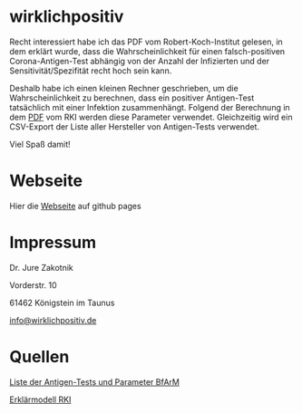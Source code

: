 # wirklichpositiv

Recht interessiert habe ich das PDF vom Robert-Koch-Institut gelesen, in dem erklärt wurde, dass die Wahrscheinlichkeit für einen falsch-positiven Corona-Antigen-Test abhängig von der Anzahl der Infizierten und der Sensitivität/Spezifität recht hoch sein kann.

Deshalb habe ich einen kleinen Rechner geschrieben, um die Wahrscheinlichkeit zu berechnen, dass ein positiver Antigen-Test tatsächlich mit einer Infektion zusammenhängt. Folgend der Berechnung in dem [PDF](https://www.rki.de/DE/Content/InfAZ/N/Neuartiges_Coronavirus/Infografik_Antigentest_PDF.html) vom RKI werden diese Parameter verwendet. Gleichzeitig wird ein CSV-Export der Liste aller Hersteller von Antigen-Tests verwendet.

Viel Spaß damit!

# Webseite

Hier die [Webseite](http://wirklichpositiv.de) auf github pages

# Impressum

Dr. Jure Zakotnik

Vorderstr. 10

61462 Königstein im Taunus

info@wirklichpositiv.de

# Quellen

[Liste der Antigen-Tests und Parameter BfArM](https://antigentest.bfarm.de/ords/f?p=101:100:9264024647453:::::&tz=2:00)

[Erklärmodell RKI](https://www.rki.de/DE/Content/InfAZ/N/Neuartiges_Coronavirus/Infografik_Antigentest_PDF.html)
